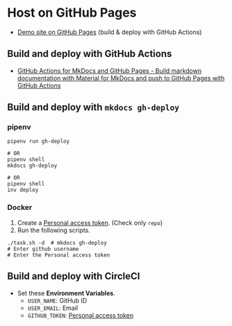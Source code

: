 # Host on GitHub Pages

- [Demo site on GitHub Pages] (build & deploy with GitHub Actions)



## Build and deploy with GitHub Actions

- [GitHub Actions for MkDocs and GitHub Pages - Build markdown documentation with Material for MkDocs and push to GitHub Pages with GitHub Actions](https://github.com/peaceiris/actions-mkdocs-gh-pages)



## Build and deploy with `mkdocs gh-deploy`

### pipenv

```
pipenv run gh-deploy

# OR
pipenv shell
mkdocs gh-deploy

# OR
pipenv shell
inv deploy
```

### Docker

1. Create a [Personal access token]. (Check only `repo`)
2. Run the following scripts.

```
./task.sh -d  # mkdocs gh-deploy
# Enter github username
# Enter the Personal access token
```



## Build and deploy with CircleCI

- Set these **Environment Variables**.
    - `USER_NAME`: GitHub ID
    - `USER_EMAIL`: Email
    - `GITHUB_TOKEN`: [Personal access token]



<!-- Internal References -->
<!-- External References -->
[Demo site on GitHub Pages]: https://peaceiris.github.io/mkdocs-material-boilerplate/
[Personal access token]: https://github.com/settings/tokens
